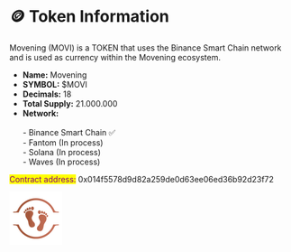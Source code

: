 # 🪙 Token Information



Movening (MOVI) is a TOKEN that uses the Binance Smart Chain network and is used as currency within the Movening ecosystem.

* **Name:** Movening&#x20;
* **SYMBOL:** $MOVI
* **Decimals:** 18
* **Total Supply:** 21.000.000
* **Network:** \
  \
  \- Binance Smart Chain ✅\
  \- Fantom (In process)\
  \- Solana (In process)\
  \- Waves (In process)&#x20;

<mark style="color:purple;">Contract address:</mark> 0x014f5578d9d82a259de0d63ee06ed36b92d23f72

![](<.gitbook/assets/as (1).png>)

